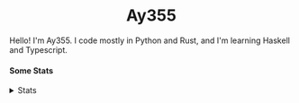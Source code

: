 <h1 align="center"><b>Ay355</b></h1>


Hello! I'm Ay355. I code mostly in Python and Rust, and I'm learning Haskell and Typescript.


#### Some Stats


<details>
<summary>Stats</summary>
<br>
 
<a href="https://github.com/Ay-355">
 <img align="center" src="https://github-readme-stats.vercel.app/api?username=Ay-355&theme=tokyonight&show_icons=true&count_private=true&hide_border=true" />
</a><a href="https://github.com/Ay-355">
  <img align="center" src="https://github-readme-stats.vercel.app/api/top-langs/?username=Ay-355&hide=toml,yaml,cmake&layout=compact&langs_count=8&theme=tokyonight&hide_border=true" />
</a>

 
&nbsp; <!-- Space character to put some space between the different stat types. -->

 
<!--START_SECTION:waka-->
**🐱 My GitHub Data** 

> 🏆 616 Contributions in the Year 2021
 > 
> 📦 1.6 kB Used in GitHub's Storage 
 > 
> 🚫 Not Opted to Hire
 > 
> 📜 15 Public Repositories 
 > 
> 🔑 3 Private Repositories  
 > 
**I'm a Night 🦉** 

```text
🌞 Morning    19 commits     █░░░░░░░░░░░░░░░░░░░░░░░░   6.42% 
🌆 Daytime    126 commits    ██████████░░░░░░░░░░░░░░░   42.57% 
🌃 Evening    144 commits    ████████████░░░░░░░░░░░░░   48.65% 
🌙 Night      7 commits      ░░░░░░░░░░░░░░░░░░░░░░░░░   2.36%

```
📅 **I'm Most Productive on Monday** 

```text
Monday       54 commits     ████░░░░░░░░░░░░░░░░░░░░░   18.24% 
Tuesday      35 commits     ███░░░░░░░░░░░░░░░░░░░░░░   11.82% 
Wednesday    32 commits     ██░░░░░░░░░░░░░░░░░░░░░░░   10.81% 
Thursday     47 commits     ████░░░░░░░░░░░░░░░░░░░░░   15.88% 
Friday       47 commits     ████░░░░░░░░░░░░░░░░░░░░░   15.88% 
Saturday     47 commits     ████░░░░░░░░░░░░░░░░░░░░░   15.88% 
Sunday       34 commits     ██░░░░░░░░░░░░░░░░░░░░░░░   11.49%

```


📊 **This Week I Spent My Time On** 

```text
💬 Programming Languages: 
Python                   5 hrs 33 mins       ██████████████░░░░░░░░░░░   56.59% 
C++                      2 hrs 1 min         █████░░░░░░░░░░░░░░░░░░░░   20.56% 
Rust                     45 mins             ██░░░░░░░░░░░░░░░░░░░░░░░   7.79% 
Lua                      41 mins             █░░░░░░░░░░░░░░░░░░░░░░░░   7.11% 
TypeScript               24 mins             █░░░░░░░░░░░░░░░░░░░░░░░░   4.22%

🔥 Editors: 
Neovim                   9 hrs 39 mins       ████████████████████████░   98.24% 
VS Code                  5 mins              ░░░░░░░░░░░░░░░░░░░░░░░░░   0.98% 
Notepad++                4 mins              ░░░░░░░░░░░░░░░░░░░░░░░░░   0.78%

🐱‍💻 Projects: 
aoc-2021                 7 hrs 15 mins       ██████████████████░░░░░░░   73.81% 
schoolwork               1 hr 43 mins        ████░░░░░░░░░░░░░░░░░░░░░   17.55% 
nvim                     41 mins             █░░░░░░░░░░░░░░░░░░░░░░░░   7.11% 
nvim-tree.lua            5 mins              ░░░░░░░░░░░░░░░░░░░░░░░░░   0.95% 
Unknown Project          3 mins              ░░░░░░░░░░░░░░░░░░░░░░░░░   0.57%

💻 Operating System: 
Windows                  9 hrs 49 mins       █████████████████████████   100.0%

```

**I Mostly Code in Python** 

```text
Python                   8 repos             ██████████████████░░░░░░░   72.73% 
HTML                     1 repo              ██░░░░░░░░░░░░░░░░░░░░░░░   9.09% 
C++                      1 repo              ██░░░░░░░░░░░░░░░░░░░░░░░   9.09% 
Rust                     1 repo              ██░░░░░░░░░░░░░░░░░░░░░░░   9.09%

```



 Last Updated on 09/12/2021
<!--END_SECTION:waka-->
</details>
